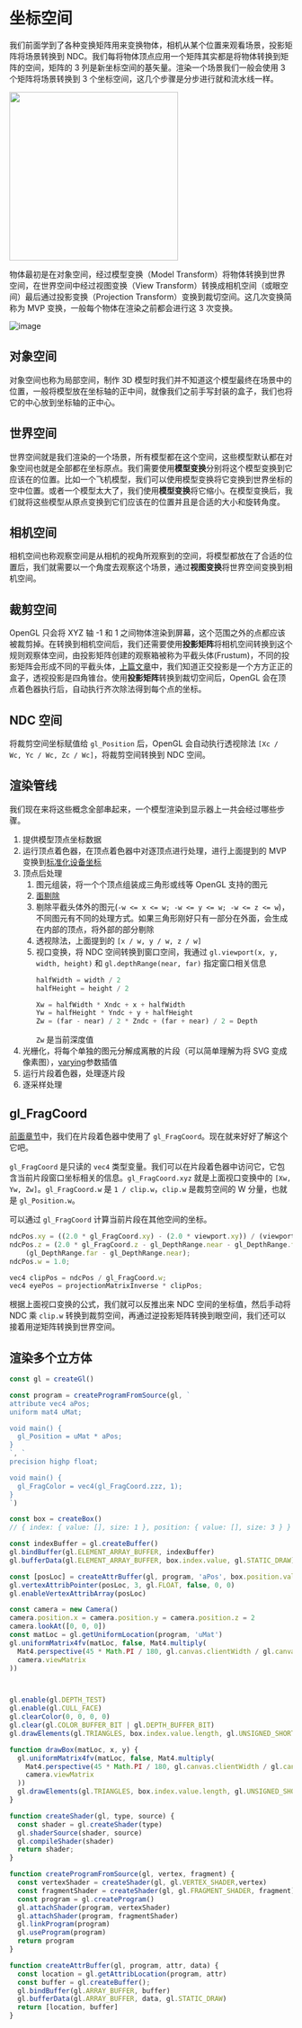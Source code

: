 # 坐标空间

我们前面学到了各种变换矩阵用来变换物体，相机从某个位置来观看场景，投影矩阵将场景转换到 NDC。我们每将物体顶点应用一个矩阵其实都是将物体转换到矩阵的空间，矩阵的 3 列是新坐标空间的基矢量。渲染一个场景我们一般会使用 3 个矩阵将场景转换到 3 个坐标空间，这几个步骤是分步进行就和流水线一样。

<img src="https://user-images.githubusercontent.com/25923128/123030144-df8e2000-d414-11eb-8e1f-4d14e7433dd6.png" width="300"></img>

物体最初是在对象空间，经过模型变换（Model Transform）将物体转换到世界空间，在世界空间中经过视图变换（View Transform）转换成相机空间（或眼空间）最后通过投影变换（Projection Transform）变换到裁切空间。这几次变换简称为 MVP 变换，一般每个物体在渲染之前都会进行这 3 次变换。

![image](https://user-images.githubusercontent.com/25923128/122650168-ef330d80-d163-11eb-94d0-ee2270f5ca48.png)

## 对象空间

对象空间也称为局部空间，制作 3D 模型时我们并不知道这个模型最终在场景中的位置，一般将模型放在坐标轴的正中间，就像我们之前手写封装的盒子，我们也将它的中心放到坐标轴的正中心。

## 世界空间

世界空间就是我们渲染的一个场景，所有模型都在这个空间，这些模型默认都在对象空间也就是全部都在坐标原点。我们需要使用**模型变换**分别将这个模型变换到它应该在的位置。比如一个飞机模型，我们可以使用模型变换将它变换到世界坐标的空中位置。或者一个模型太大了，我们使用**模型变换**将它缩小。在模型变换后，我们就将这些模型从原点变换到它们应该在的位置并且是合适的大小和旋转角度。

## 相机空间

相机空间也称观察空间是从相机的视角所观察到的空间，将模型都放在了合适的位置后，我们就需要以一个角度去观察这个场景，通过**视图变换**将世界空间变换到相机空间。

## 裁剪空间

OpenGL 只会将 XYZ 轴 -1 和 1 之间物体渲染到屏幕，这个范围之外的点都应该被裁剪掉。在转换到相机空间后，我们还需要使用**投影矩阵**将相机空间转换到这个规则观察体空间，由投影矩阵创建的观察箱被称为平截头体(Frustum)，不同的投影矩阵会形成不同的平截头体，[上篇文章](/9-projection.md)中，我们知道正交投影是一个方方正正的盒子，透视投影是四角锥台。使用**投影矩阵**转换到裁切空间后，OpenGL 会在顶点着色器执行后，自动执行齐次除法得到每个点的坐标。

## NDC 空间

将裁剪空间坐标赋值给 `gl_Position` 后，OpenGL 会自动执行透视除法 `[Xc / Wc, Yc / Wc, Zc / Wc]`，将裁剪空间转换到 NDC 空间。

## 渲染管线

我们现在来将这些概念全部串起来，一个模型渲染到显示器上一共会经过哪些步骤。

1. 提供模型顶点坐标数据
2. 运行顶点着色器，在顶点着色器中对逐顶点进行处理，进行上面提到的 MVP 变换到[标准化设备坐标](/2-coordinate.md)
3. 顶点后处理
    1. 图元组装，将一个个顶点组装成三角形或线等 OpenGL 支持的图元
    2. [面剔除](/7-box.md)
    3. 剔除平截头体外的图元(`-w <= x <= w; -w <= y <= w; -w <= z <= w`)，不同图元有不同的处理方式。如果三角形刚好只有一部分在外面，会生成在内部的顶点，将外部的部分剔除
    4. 透视除法，上面提到的 `[x / w, y / w, z / w]`
    5. 视口变换，将 NDC 空间转换到窗口空间，我通过 `gl.viewport(x, y, width, height)` 和 `gl.depthRange(near, far)` 指定窗口相关信息
        ```js
        halfWidth = width / 2
        halfHeight = height / 2

        Xw = halfWidth * Xndc + x + halfWidth
        Yw = halfHeight * Yndc + y + halfHeight
        Zw = (far - near) / 2 * Zndc + (far + near) / 2 = Depth
        ```
        `Zw` 是当前深度值
4. 光栅化，将每个单独的图元分解成离散的片段（可以简单理解为将 SVG 变成像素图），[varying](/5-shader.md)参数插值
5. 运行片段着色器，处理逐片段
6. 逐采样处理

## gl_FragCoord

[前面章节](/8-camera.md)中，我们在片段着色器中使用了 `gl_FragCoord`。现在就来好好了解这个它吧。

`gl_FragCoord` 是只读的 `vec4` 类型变量。我们可以在片段着色器中访问它，它包含当前片段窗口坐标相关的信息。`gl_FragCoord.xyz` 就是上面视口变换中的 `[Xw, Yw, Zw]`。`gl_FragCoord.w` 是 `1 / clip.w`，`clip.w` 是裁剪空间的 W 分量，也就是 `gl_Position.w`。

可以通过 `gl_FragCoord` 计算当前片段在其他空间的坐标。

```js
ndcPos.xy = ((2.0 * gl_FragCoord.xy) - (2.0 * viewport.xy)) / (viewport.zw) - 1;
ndcPos.z = (2.0 * gl_FragCoord.z - gl_DepthRange.near - gl_DepthRange.far) /
    (gl_DepthRange.far - gl_DepthRange.near);
ndcPos.w = 1.0;

vec4 clipPos = ndcPos / gl_FragCoord.w;
vec4 eyePos = projectionMatrixInverse * clipPos;
```

根据上面视口变换的公式，我们就可以反推出来 NDC 空间的坐标值，然后手动将 NDC 乘 `clip.w` 转换到裁剪空间，再通过逆投影矩阵转换到眼空间，我们还可以接着用逆矩阵转换到世界空间。

## 渲染多个立方体

```js
const gl = createGl()

const program = createProgramFromSource(gl, `
attribute vec4 aPos;
uniform mat4 uMat;

void main() {
  gl_Position = uMat * aPos;
}
`, `
precision highp float;

void main() {
  gl_FragColor = vec4(gl_FragCoord.zzz, 1);
}
`)

const box = createBox()
// { index: { value: [], size: 1 }, position: { value: [], size: 3 } }

const indexBuffer = gl.createBuffer()
gl.bindBuffer(gl.ELEMENT_ARRAY_BUFFER, indexBuffer)
gl.bufferData(gl.ELEMENT_ARRAY_BUFFER, box.index.value, gl.STATIC_DRAW)

const [posLoc] = createAttrBuffer(gl, program, 'aPos', box.position.value)
gl.vertexAttribPointer(posLoc, 3, gl.FLOAT, false, 0, 0)
gl.enableVertexAttribArray(posLoc)

const camera = new Camera()
camera.position.x = camera.position.y = camera.position.z = 2
camera.lookAt([0, 0, 0])
const matLoc = gl.getUniformLocation(program, 'uMat')
gl.uniformMatrix4fv(matLoc, false, Mat4.multiply(
  Mat4.perspective(45 * Math.PI / 180, gl.canvas.clientWidth / gl.canvas.clientHeight, 1, 100),
  camera.viewMatrix
))



gl.enable(gl.DEPTH_TEST)
gl.enable(gl.CULL_FACE)
gl.clearColor(0, 0, 0, 0)
gl.clear(gl.COLOR_BUFFER_BIT | gl.DEPTH_BUFFER_BIT)
gl.drawElements(gl.TRIANGLES, box.index.value.length, gl.UNSIGNED_SHORT, 0)

function drawBox(matLoc, x, y) {
  gl.uniformMatrix4fv(matLoc, false, Mat4.multiply(
    Mat4.perspective(45 * Math.PI / 180, gl.canvas.clientWidth / gl.canvas.clientHeight, 1, 100),
    camera.viewMatrix
  ))
  gl.drawElements(gl.TRIANGLES, box.index.value.length, gl.UNSIGNED_SHORT, 0)
}

function createShader(gl, type, source) {
  const shader = gl.createShader(type)
  gl.shaderSource(shader, source)
  gl.compileShader(shader)
  return shader;
}

function createProgramFromSource(gl, vertex, fragment) {
  const vertexShader = createShader(gl, gl.VERTEX_SHADER,vertex)
  const fragmentShader = createShader(gl, gl.FRAGMENT_SHADER, fragment)
  const program = gl.createProgram()
  gl.attachShader(program, vertexShader)
  gl.attachShader(program, fragmentShader)
  gl.linkProgram(program)
  gl.useProgram(program)
  return program
}

function createAttrBuffer(gl, program, attr, data) {
  const location = gl.getAttribLocation(program, attr)
  const buffer = gl.createBuffer();
  gl.bindBuffer(gl.ARRAY_BUFFER, buffer)
  gl.bufferData(gl.ARRAY_BUFFER, data, gl.STATIC_DRAW)
  return [location, buffer]
}
```
